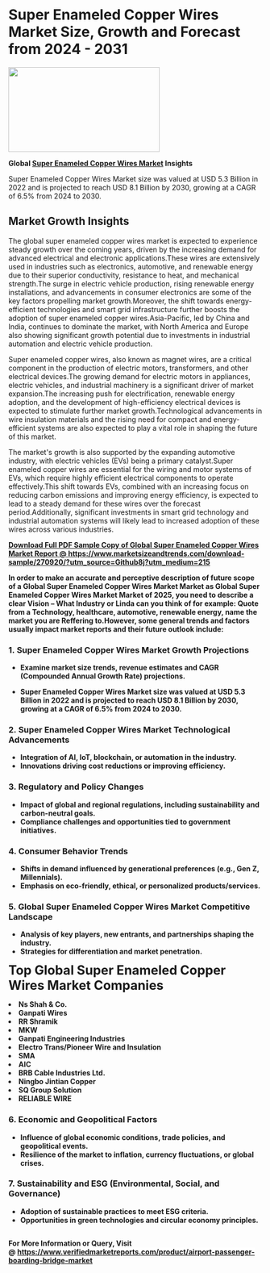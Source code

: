 <H1>Super Enameled Copper Wires Market Size, Growth and Forecast from 2024 - 2031</H1><img class="aligncenter size-medium wp-image-584254" src="https://thirdeyenews.in/wp-content/uploads/2024/09/Global-Market-Research-300x168.jpeg" alt="" width="300" height="168" /><p><strong>Global&nbsp;<a href="https://www.marketsizeandtrends.com/download-sample/270920/?utm_source=Github8j?utm_medium=215">Super Enameled Copper Wires Market</a> Insights</strong></p><p>Super Enameled Copper Wires Market size was valued at USD 5.3 Billion in 2022 and is projected to reach USD 8.1 Billion by 2030, growing at a CAGR of 6.5% from 2024 to 2030.</p><p><h2>Market Growth Insights</h2> <p>The global super enameled copper wires market is expected to experience steady growth over the coming years, driven by the increasing demand for advanced electrical and electronic applications.These wires are extensively used in industries such as electronics, automotive, and renewable energy due to their superior conductivity, resistance to heat, and mechanical strength.The surge in electric vehicle production, rising renewable energy installations, and advancements in consumer electronics are some of the key factors propelling market growth.Moreover, the shift towards energy-efficient technologies and smart grid infrastructure further boosts the adoption of super enameled copper wires.Asia-Pacific, led by China and India, continues to dominate the market, with North America and Europe also showing significant growth potential due to investments in industrial automation and electric vehicle production.</p> <p><strong><a href="#"></a></strong></p> <p>Super enameled copper wires, also known as magnet wires, are a critical component in the production of electric motors, transformers, and other electrical devices.The growing demand for electric motors in appliances, electric vehicles, and industrial machinery is a significant driver of market expansion.The increasing push for electrification, renewable energy adoption, and the development of high-efficiency electrical devices is expected to stimulate further market growth.Technological advancements in wire insulation materials and the rising need for compact and energy-efficient systems are also expected to play a vital role in shaping the future of this market.</p> <p>The market's growth is also supported by the expanding automotive industry, with electric vehicles (EVs) being a primary catalyst.Super enameled copper wires are essential for the wiring and motor systems of EVs, which require highly efficient electrical components to operate effectively.This shift towards EVs, combined with an increasing focus on reducing carbon emissions and improving energy efficiency, is expected to lead to a steady demand for these wires over the forecast period.Additionally, significant investments in smart grid technology and industrial automation systems will likely lead to increased adoption of these wires across various industries.</p> <p><strong><a href="#"></p><p><span class=""><strong>Download Full PDF Sample Copy of Global Super Enameled Copper Wires Market Report</strong> @ <a href="https://www.marketsizeandtrends.com/download-sample/270920/?utm_source=Github8j?utm_medium=215" target="_blank">https://www.marketsizeandtrends.com/download-sample/270920/?utm_source=Github8j?utm_medium=215</a></span></p><p>In order to make an accurate and perceptive description of future scope of a Global&nbsp;Super Enameled Copper Wires Market Market as Global&nbsp;Super Enameled Copper Wires Market Market of 2025, you need to describe a clear Vision &ndash; What Industry or Linda can you think of for example: Quote from a Technology, healthcare, automotive, renewable energy, name the market you are Reffering to.However, some general trends and factors usually impact market reports and their future outlook include:</p><h3>1.&nbsp;<strong>Super Enameled Copper Wires Market Growth Projections</strong></h3><ul><li>Examine market size trends, revenue estimates and CAGR (Compounded Annual Growth Rate) projections.</li><li><p>Super Enameled Copper Wires Market size was valued at USD 5.3 Billion in 2022 and is projected to reach USD 8.1 Billion by 2030, growing at a CAGR of 6.5% from 2024 to 2030.</p></li></ul><h3>2.&nbsp;<strong>Super Enameled Copper Wires Market Technological Advancements</strong></h3><ul><li>Integration of AI, IoT, blockchain, or automation in the industry.</li><li>Innovations driving cost reductions or improving efficiency.</li></ul><h3>3.&nbsp;<strong>Regulatory and Policy Changes</strong></h3><ul><li>Impact of global and regional regulations, including sustainability and carbon-neutral goals.</li><li>Compliance challenges and opportunities tied to government initiatives.</li></ul><h3>4.&nbsp;<strong>Consumer Behavior Trends</strong></h3><ul><li>Shifts in demand influenced by generational preferences (e.g., Gen Z, Millennials).</li><li>Emphasis on eco-friendly, ethical, or personalized products/services.</li></ul><h3>5.&nbsp;<strong>Global Super Enameled Copper Wires Market Competitive Landscape</strong></h3><ul><li>Analysis of key players, new entrants, and partnerships shaping the industry.</li><li>Strategies for differentiation and market penetration.</li></ul><p data-pm-slice="1 1 []"><span style="color: inherit; font-family: inherit; font-size: 25px;">Top Global Super Enameled Copper Wires Market Companies</span></p><div class="" data-test-id=""><p><li>Ns Shah & Co.</li><li> Ganpati Wires</li><li> RR Shramik</li><li> MKW</li><li> Ganpati Engineering Industries</li><li> Electro Trans/Pioneer Wire and Insulation</li><li> SMA</li><li> AIC</li><li> BRB Cable Industries Ltd.</li><li> Ningbo Jintian Copper</li><li> SQ Group Solution</li><li> RELIABLE WIRE</li></p></div><h3>6.&nbsp;<strong>Economic and Geopolitical Factors</strong></h3><ul><li>Influence of global economic conditions, trade policies, and geopolitical events.</li><li>Resilience of the market to inflation, currency fluctuations, or global crises.</li></ul><h3>7.&nbsp;<strong>Sustainability and ESG (Environmental, Social, and Governance)</strong></h3><ul><li>Adoption of sustainable practices to meet ESG criteria.</li><li>Opportunities in green technologies and circular economy principles.</li></ul><h2><strong style="font-size: 14px;">For More Information or Query, Visit @&nbsp;</strong><a style="background-color: #ffffff; font-size: 14px;" href="https://www.marketsizeandtrends.com/report/super-enameled-copper-wires-market/" target="_blank">https://www.verifiedmarketreports.com/product/airport-passenger-boarding-bridge-market</a></h2>
